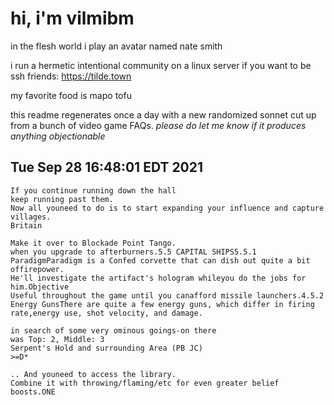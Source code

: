 # hi, i'm vilmibm

in the flesh world i play an avatar named nate smith

i run a hermetic intentional community on a linux server if you want to be ssh friends: https://tilde.town

my favorite food is mapo tofu

this readme regenerates once a day with a new randomized sonnet cut up from a bunch of video game FAQs.
_please do let me know if it produces anything objectionable_

## Tue Sep 28 16:48:01 EDT 2021

    If you continue running down the hall
    keep running past them.
    Now all youneed to do is to start expanding your influence and capture villages.
    Britain
    
    Make it over to Blockade Point Tango.
    when you upgrade to afterburners.5.5 CAPITAL SHIPS5.5.1 ParadigmParadigm is a Confed corvette that can dish out quite a bit offirepower.
    He'll investigate the artifact's hologram whileyou do the jobs for him.Objective
    Useful throughout the game until you canafford missile launchers.4.5.2 Energy GunsThere are quite a few energy guns, which differ in firing rate,energy use, shot velocity, and damage.
    
    in search of some very ominous goings-on there
    was Top: 2, Middle: 3
    Serpent's Hold and surrounding Area (PB JC)
    >=D*
    
    .. And youneed to access the library.
    Combine it with throwing/flaming/etc for even greater belief boosts.ONE
